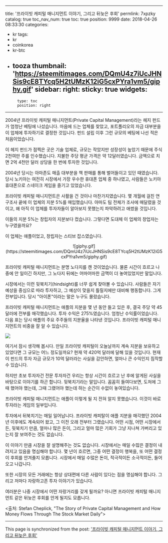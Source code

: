 
---
title: '프라이빗 캐피털 매니지먼트 이야기, 그리고 뒤늦은 후회'
permlink: 7xpzky
catalog: true
toc_nav_num: true
toc: true
position: 9999
date: 2018-04-26 08:33:30
categories:
- kr
tags:
- kr
- coinkorea
- kr-btc
- tooza
thumbnail: 'https://steemitimages.com/DQmU4z7iUcJHNSis9cE8TYcq5H2tUMzK12iG5cxPYra1vm5/giphy.gif'
sidebar:
    right:
        sticky: true
widgets:
    -
        type: toc
        position: right
---


2004년 프라이빗 캐피털 매니지먼트(Private Capital Management)라는 헤지 펀드가 엄청난 베팅에 나섰습니다.  마음에 드는 업체를 찾았고, 포트폴리오의 자금 대부분을 이 업체에 투자하기로 결정한 것입니다.  펀드 설립 이후 그런 규모의 베팅에 나선 적은 처음이었습니다. 

이 헤지 펀드가 점찍은 곳은 기술 업체로, 규모는 작았지만 성장성이 높았기 때문에 주식 2천여만 주를 인수했습니다.  지불한 주당 평균 가격은 약 12달러였습니다.  금액으로 치면 2억 4천만 달러 상당을 한 번에 투자한 것입니다.

2004년 당시는 아마존도 매출 대부분을 책 판매를 통해 벌어들이고 있던 때였습니다.  당시 노키아는 여전히 시장에서 가장 우수한 휴대폰 업체 중 하나였고, 사람들은 노키아 휴대폰으로 스네이크 게임을 즐기고 있었습니다.

프라이빗 캐피털 매니지먼트은 사활을 건 것이나 마찬가지였습니다.  몇 개월에 걸친 연구조사 끝에 이 업체의 지분 5%를 매입했습니다.  아마도 팀 전체가 조사에 매달렸을 것이고, 왜 아직 이 업체를 투자자들이 알아보지 못했는지 파악하려고 애썼을 것입니다.  

이들의 지분 5%는 창립자의 지분보다 컸습니다.  그렇다면 도대체 이 업체의 창업자는 누구였을까요? 

이 업체는 애플이었고, 창립자는 스티브 잡스였습니다.

<center>
![giphy.gif](https://steemitimages.com/DQmU4z7iUcJHNSis9cE8TYcq5H2tUMzK12iG5cxPYra1vm5/giphy.gif)
</center>

프라이빗 캐피털 매니지먼트는 분명 노다지를 캔 것이었습니다.  물론 시간이 흐르고 나중에 안 일이긴 하지만, 그 노다지 뒤에는 어마어마한 금맥이 더 놓여있었지만 말입니다. 

시장에서는 이런 뒷북치기(hindsight)를 너무 쉽게 찾아볼 수 있습니다.  사람들은 자기 예상을 중심으로 따라 투자하고, 그 예상이 맞을지 틀릴지에만 대비해 행동합니다. 그게 전부입니다.  당시 "아이폰"이라는 말은 누구도 몰랐습니다. 

프라이빗 캐피털 매니지먼트는 애플의 지분을 몇 년 동안 들고 있은 후, 결국 주당 약 45달러에 전부를 매각했습니다.  투자 수익은 275%였습니다.  엄청난 수익률이었습니다.  다음 표는 당시 애플의 주요 주주들의 지분율을 나타낸 것입니다.  프라이빗 캐피털 매니지먼트의 비중을 잘 알 수 있습니다.

![](https://steemitimages.com/DQmNVhAzzuyiDAnXfoLuxV4c1mRGaeQcE28Z5DYCAHyHPdb/image.png)

여기서 잠시 생각해 봅시다.  만일 프라이빗 캐피털이 오늘날까지 계속 지분을 보유하고 있었다면 그 규모는 어느 정도일까요? 현재 약 420억 달러에 달해 있을 것입니다.  현재 이 펀드의 투자 자금 규모가 10억 달러라는 사실을 감안하면, 얼마나 큰 수익인지 짐작할 수 있습니다. 

하지만 초보 투자자건 전문 투자자건 우리는 항상 시간이 흐르고 난 후에 알게된 사실을 바탕으로 이야기를 하곤 합니다. 뒷북치기라는 말입니다.  꼼꼼히 들여다보면, 도처에 그때 했어야 했는데, 그때 그랬어야 했는데 하는 순간이 수없이 놓여있습니다. 

프라이빗 캐피털 매니지먼트는 애플이 이렇게 될 지 전혀 알지 못했습니다.  이것이 바로 투자라는 게임의 일부입니다.

투자에서 뒤북치기는 매일 일어납니다.  프라이빗 캐피탈이 애플 지분을 매각했던 2004년 이후에도 계속되어 왔고, 그 이전 오래 전부터 그랬습니다.  어떤 시점, 어떤 시장에서든, 뒷북치기 만큼, 얼마나 많은 돈이, 그리고 얼마 많은 기회가 그냥 지나쳐 가버리고 있는지 잘 보여주는 것도 없습니다. 

이 이야기 만큼 시장을 잘 설명해주는 것도 없습니다.  시장에서는 매일 수많은 결정이 내려지고 있음을 명심해야 합니다.  몇 년이 흐르면, 그중 어떤 결정이 행복을, 또 어떤 결정이 후회를 안겨줄지 모릅니다.  시장에서 매일 수많은 돈이, 적극적이든 소극적이든, 들어오고 나갑니다. 

또한 시장의 모든 거래에는 항상 상대편에 다른 사람이 있다는 점을 명심해야 합니다.  그리고 저마다 자랑하고픈 투자 이야기가 있습니다. 

여러분은 나중 시장에서 어떤 자랑거리를 갖게 될까요?  아니면 프라이빗 캐피털 매니지먼트 같은 뒤늦은 후회를 안게 될지도 모릅니다.

<출처: Stefan Cheplick, "The Story of Private Capital Management and How Money Flows Through The Stock Market Daily">

- - -

This page is synchronized from the post: ['프라이빗 캐피털 매니지먼트 이야기, 그리고 뒤늦은 후회'](https://steemit.com/@pius.pius/7xpzky)
